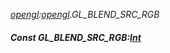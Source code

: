 _[opengl](../../modules/opengl/opengl-module.md):[opengl](../../modules/opengl/opengl-module.md).GL\_BLEND\_SRC\_RGB_
##### Const GL\_BLEND\_SRC\_RGB:[Int](../../modules/wonkey/wonkey-types-int.md)
